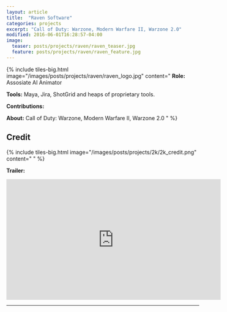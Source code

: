 ```yaml
---
layout: article
title:  "Raven Software"
categories: projects
excerpt: "Call of Duty: Warzone, Modern Warfare II, Warzone 2.0"
modified: 2016-06-01T16:28:57-04:00
image:
  teaser: posts/projects/raven/raven_teaser.jpg
  feature: posts/projects/raven/raven_feature.jpg
---
```


{% include tiles-big.html
    image="/images/posts/projects/raven/raven_logo.jpg"
    content="
**Role:** Assosiate AI Animator

**Tools:** Maya, Jira, ShotGrid and heaps of proprietary tools.
             
**Contributions:**  


**About:** Call of Duty: Warzone, Modern Warfare II, Warzone 2.0
"
%}

## Credit

{% include tiles-big.html
    image="/images/posts/projects/2k/2k_credit.png"
    content="
"
%}

**Trailer:**

<iframe width="560" height="315" src="https://www.youtube.com/watch?v=oJca6zoI50E" title="YouTube video player" frameborder="0" allow="accelerometer; autoplay; clipboard-write; encrypted-media; gyroscope; picture-in-picture" allowfullscreen></iframe>

___
